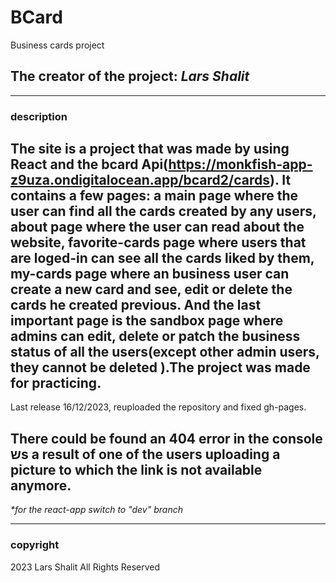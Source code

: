 # BCard

Business cards project

## The creator of the project: **_Lars Shalit_**

---

### description

## The site is a project that was made by using React and the bcard Api(https://monkfish-app-z9uza.ondigitalocean.app/bcard2/cards). It contains a few pages: a main page where the user can find all the cards created by any users, about page where the user can read about the website, favorite-cards page where users that are loged-in can see all the cards liked by them, my-cards page where an business user can create a new card and see, edit or delete the cards he created previous. And the last important page is the sandbox page where admins can edit, delete or patch the business status of all the users(except other admin users, they cannot be deleted ).The project was made for practicing.

Last release 16/12/2023, reuploaded the repository and fixed gh-pages.

## There could be found an 404 error in the console שs a result of one of the users uploading a picture to which the link is not available anymore.

_\*for the react-app switch to "dev" branch_

---

### copyright

2023 Lars Shalit All Rights Reserved
